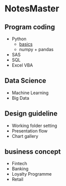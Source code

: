 # NotesMaster
## Program coding
 - Python
   - [basics](https://www.google.com)
   - numpy + pandas
 - SAS
 - SQL
 - Excel VBA

## Data Science
 - Machine Learning
 - Big Data

## Design guideline
 - Working folder setting
 - Presentation flow
 - Chart gallery

## business concept
 - Fintech
 - Banking
 - Loyalty Programme 
 - Retail
